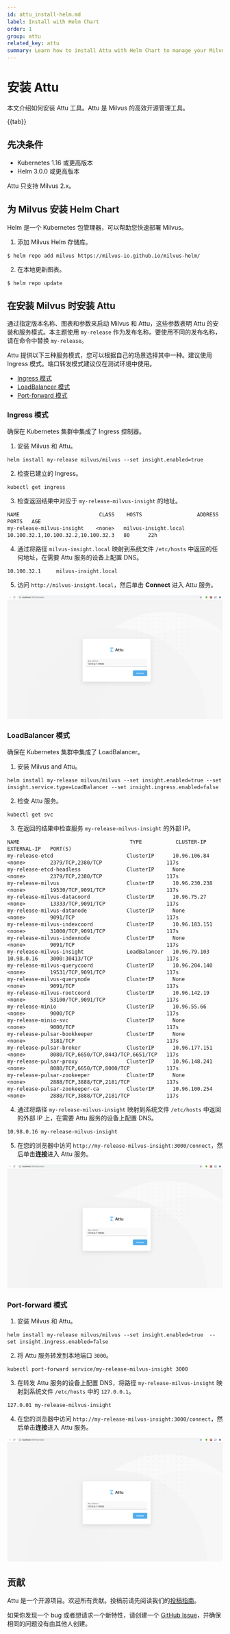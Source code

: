 ```yaml
---
id: attu_install-helm.md
label: Install with Helm Chart
order: 1
group: attu
related_key: attu
summary: Learn how to install Attu with Helm Chart to manage your Milvus service.
---
```


# 安装 Attu

本文介绍如何安装 Attu 工具。Attu 是 Milvus 的高效开源管理工具。

{{tab}}

## 先决条件

- Kubernetes 1.16 或更高版本
- Helm 3.0.0 或更高版本

<div class="alert note">
Attu 只支持 Milvus 2.x。
</div>

## 为 Milvus 安装 Helm Chart

Helm 是一个 Kubernetes 包管理器，可以帮助您快速部署 Milvus。

1. 添加 Milvus Helm 存储库。

```
$ helm repo add milvus https://milvus-io.github.io/milvus-helm/
```

2. 在本地更新图表。

```
$ helm repo update
```

## 在安装 Milvus 时安装 Attu

通过指定版本名称、图表和参数来启动 Milvus 和 Attu，这些参数表明 Attu 的安装和服务模式。本主题使用 `my-release` 作为发布名称。要使用不同的发布名称，请在命令中替换 `my-release`。

Attu 提供以下三种服务模式，您可以根据自己的场景选择其中一种。建议使用 Ingress 模式。端口转发模式建议仅在测试环境中使用。

- [Ingress 模式](#Ingress-mode)
- [LoadBalancer 模式](#LoadBalancer-mode)
- [Port-forward 模式](#Port-forward-mode)

### Ingress 模式

确保在 Kubernetes 集群中集成了 Ingress 控制器。

1. 安装 Milvus 和 Attu。

```
helm install my-release milvus/milvus --set insight.enabled=true
```

2. 检查已建立的 Ingress。

```
kubectl get ingress
```

3. 检查返回结果中对应于 `my-release-milvus-insight` 的地址。

```
NAME                          CLASS    HOSTS                  ADDRESS                               PORTS   AGE
my-release-milvus-insight    <none>   milvus-insight.local   10.100.32.1,10.100.32.2,10.100.32.3   80      22h
```

4. 通过将路径 `milvus-insight.local` 映射到系统文件 `/etc/hosts` 中返回的任何地址，在需要 Attu 服务的设备上配置 DNS。

```
10.100.32.1     milvus-insight.local
```

5. 访问 `http://milvus-insight.local`，然后单击 **Connect** 进入 Attu 服务。

![Attu_install](../../../../assets/attu/insight_install.png)

### LoadBalancer 模式

确保在 Kubernetes 集群中集成了 LoadBalancer。

1. 安装 Milvus and Attu。

```
helm install my-release milvus/milvus --set insight.enabled=true --set insight.service.type=LoadBalancer --set insight.ingress.enabled=false
```

2. 检查 Attu 服务。

```
kubectl get svc
```

3. 在返回的结果中检查服务 `my-release-milvus-insight` 的外部 IP。

```
NAME                                    TYPE           CLUSTER-IP      EXTERNAL-IP   PORT(S)
my-release-etcd                        ClusterIP      10.96.106.84    <none>        2379/TCP,2380/TCP                     117s
my-release-etcd-headless               ClusterIP      None            <none>        2379/TCP,2380/TCP                     117s
my-release-milvus                      ClusterIP      10.96.230.238   <none>        19530/TCP,9091/TCP                    117s
my-release-milvus-datacoord            ClusterIP      10.96.75.27     <none>        13333/TCP,9091/TCP                    117s
my-release-milvus-datanode             ClusterIP      None            <none>        9091/TCP                              117s
my-release-milvus-indexcoord           ClusterIP      10.96.183.151   <none>        31000/TCP,9091/TCP                    117s
my-release-milvus-indexnode            ClusterIP      None            <none>        9091/TCP                              117s
my-release-milvus-insight              LoadBalancer   10.96.79.103    10.98.0.16    3000:30413/TCP                        117s
my-release-milvus-querycoord           ClusterIP      10.96.204.140   <none>        19531/TCP,9091/TCP                    117s
my-release-milvus-querynode            ClusterIP      None            <none>        9091/TCP                              117s
my-release-milvus-rootcoord            ClusterIP      10.96.142.19    <none>        53100/TCP,9091/TCP                    117s
my-release-minio                       ClusterIP      10.96.55.66     <none>        9000/TCP                              117s
my-release-minio-svc                   ClusterIP      None            <none>        9000/TCP                              117s
my-release-pulsar-bookkeeper           ClusterIP      None            <none>        3181/TCP                              117s
my-release-pulsar-broker               ClusterIP      10.96.177.151   <none>        8080/TCP,6650/TCP,8443/TCP,6651/TCP   117s
my-release-pulsar-proxy                ClusterIP      10.96.148.241   <none>        8080/TCP,6650/TCP,8000/TCP            117s
my-release-pulsar-zookeeper            ClusterIP      None            <none>        2888/TCP,3888/TCP,2181/TCP            117s
my-release-pulsar-zookeeper-ca         ClusterIP      10.96.100.254   <none>        2888/TCP,3888/TCP,2181/TCP            117s
```

4. 通过将路径 `my-release-milvus-insight` 映射到系统文件 `/etc/hosts` 中返回的外部 IP 上，在需要 Attu 服务的设备上配置 DNS。

```
10.98.0.16 my-release-milvus-insight
```

5. 在您的浏览器中访问 `http://my-release-milvus-insight:3000/connect`，然后单击**连接**进入 Attu 服务。

![Attu_install](../../../../assets/attu/insight_install.png)

### Port-forward 模式

1. 安装 Milvus 和 Attu。

```
helm install my-release milvus/milvus --set insight.enabled=true  --set insight.ingress.enabled=false
```

2. 将 Attu 服务转发到本地端口 `3000`。

```
kubectl port-forward service/my-release-milvus-insight 3000
```

3. 在转发 Attu 服务的设备上配置 DNS，将路径 `my-release-milvus-insight` 映射到系统文件 `/etc/hosts` 中的 `127.0.0.1`。

```
127.0.01 my-release-milvus-insight
```

4. 在您的浏览器中访问 `http://my-release-milvus-insight:3000/connect`，然后单击**连接**进入 Attu 服务。

![Attu_install](../../../../assets/attu/insight_install.png)

## 贡献

Attu 是一个开源项目。欢迎所有贡献。投稿前请先阅读我们的[投稿指南](https://github.com/zilliztech/attu)。

如果你发现一个 bug 或者想请求一个新特性，请创建一个 [GitHub Issue](https://github.com/zilliztech/attu)，并确保相同的问题没有由其他人创建。

